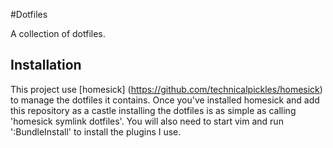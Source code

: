 #Dotfiles

A collection of dotfiles.

## Installation

This project use [homesick] (https://github.com/technicalpickles/homesick) to manage the dotfiles it contains. Once you've installed homesick and add this repository as a castle installing the dotfiles is as simple as calling 'homesick symlink dotfiles'. You will also need to start vim and run ':BundleInstall' to install the plugins I use.
